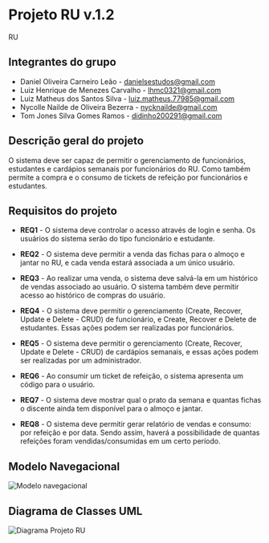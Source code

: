 # Projeto RU v.1.2
RU

## Integrantes do grupo 
 * Daniel Oliveira Carneiro Leão - danielsestudos@gmail.com
 * Luiz Henrique de Menezes Carvalho - lhmc0321@gmail.com
 * Luiz Matheus dos Santos Silva - luiz.matheus.77985@gmail.com
 * Nycolle Nailde de Oliveira Bezerra - nycknailde@gmail.com
 * Tom Jones Silva Gomes Ramos - didinho200291@gmail.com


## Descrição geral do projeto 
O sistema deve ser capaz de permitir o gerenciamento de funcionários, estudantes e cardápios semanais por funcionários do RU. Como também permite a compra e o consumo de tickets de refeição por funcionários e estudantes.


## Requisitos do projeto
 * **REQ1** - O sistema deve controlar o acesso através de login e senha. Os usuários do sistema serão do tipo funcionário e estudante.

 * **REQ2** - O sistema deve permitir a venda das fichas para o almoço e jantar no RU, e cada venda estará associada a um único usuário.
 
 * **REQ3** - Ao realizar uma venda, o sistema deve salvá-la em um histórico de vendas associado ao usuário. O sistema também deve permitir acesso ao histórico de compras do usuário.

 * **REQ4** - O sistema deve permitir o gerenciamento (Create, Recover, Update e Delete - CRUD) de funcionário, e Create, Recover e Delete de estudantes. Essas ações podem ser realizadas por funcionários.

 * **REQ5** - O sistema deve permitir o gerenciamento (Create, Recover, Update e Delete - CRUD) de cardápios semanais, e essas ações podem ser realizadas por um administrador.
 
 * **REQ6** - Ao consumir um ticket de refeição, o sistema apresenta um código para o usuário. 
 
 * **REQ7** - O sistema deve mostrar qual o prato da semana e quantas fichas o discente ainda tem disponível para o almoço e jantar.
  
 * **REQ8** - O sistema deve permitir gerar relatório de vendas e consumo: por refeição e por data. Sendo assim, haverá a possibilidade de quantas refeições foram vendidas/consumidas em um certo período.

## Modelo Navegacional
![Modelo navegacional](https://user-images.githubusercontent.com/82189594/192917230-b1d8a6f1-5af4-42f4-af05-67a696fd709a.jpg)



## Diagrama de Classes UML
![Diagrama Projeto RU](https://user-images.githubusercontent.com/82189594/190940841-f8a1e5d8-a4d1-4b1b-9478-c981e4f3dc87.jpg)
